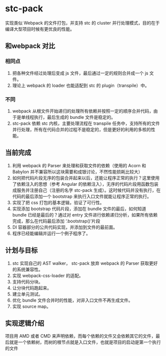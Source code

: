 # stc-pack

实现类似 Webpack 的文件打包，并支持 stc 的 cluster 并行处理模式，目的在于编译大型项目时候有更优良的性能。

## 和webpack 对比

### 相同点
1. 把各种文件经过处理后变成 js 文件，最后通过一定的规则合并成一个 js 文件。
2. 理论上 webpack 的 loader 也能适配到 stc 的 plugin（transpile）中。

### 不同
1. webpack 从根文件开始递归的处理所有依赖并按照一定的顺序合并代码，由于是单线程执行，最后生成的 bundle 文件是稳定的。
2. stc-pack 依赖 stc 内核，主要处理流程在 transpile 任务中，支持所有的文件并行处理，所有在代码合并的过程不是稳定的，但是更好的利用的多核的性能。

## 当前完成
1. 利用 webpack 的 Parser 来处理和获取文件的依赖（使用的 Acorn 和 Babylon 并不兼容所以这块需要和成银讨论，不然性能损耗比较大）
2. 如何把代码片段无序的包装合并起来以后，还能让程序正常的执行？这里使用了依赖注入的思想（参考 Angular 的依赖注入），无序的代码片段用函数包装成服务并注册自己（注册的名字 stc-pack 生成）。这时候代码并没有执行，在代码的最后添加一个 bootstrap 来执行入口文件就能让程序正常的执行。
3. 实现了把 css 打包的基本逻辑，验证了可行性。
4. 实现添加 bootstrap 代码片段，添加在 bundle 文件的最后，如何知道 bundle 已经是最后的？通过对 entry 文件进行依赖递归分析，如果所有依赖完成，那么在代码最后添加 ‘.bootstrap()’片段
5. DI 容器部分的公共代码实现，并添加到文件的最前面。
6. 程序已经能编辑并运行一个例子程序了。

## 计划与目标
1. stc 实现自己的 AST walker， stc-pack 放弃 webpack 的 Parser 获取更好的系统兼容性。
2. 实现 webpack-css-loader 的适配。
3. 支持代码分块。
4. 让分块代码跑起来。
5. 建立单元测试。
6. 优化 bundle 文件合并时的性能，对非入口文件不再生成文件。
7. 实现 source map。

## 实现逻辑介绍
项目用 AMD 或者 CMD 来声明依赖，而每个依赖的文件又会依赖其它的文件，最后就是一个依赖树，而树的根节点就是入口文件，也就是项目的启动是第一个执行的文件

